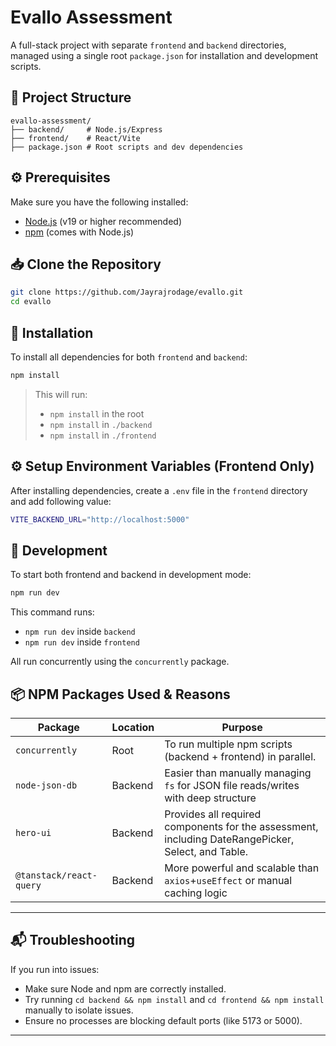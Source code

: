 # Evallo Assessment

A full-stack project with separate `frontend` and `backend` directories, managed using a single root `package.json` for installation and development scripts.

## 📁 Project Structure

```
evallo-assessment/
├── backend/     # Node.js/Express
├── frontend/    # React/Vite
├── package.json # Root scripts and dev dependencies
```

## ⚙️ Prerequisites

Make sure you have the following installed:

- [Node.js](https://nodejs.org/) (v19 or higher recommended)
- [npm](https://www.npmjs.com/) (comes with Node.js)

## 📥 Clone the Repository

```bash
git clone https://github.com/Jayrajrodage/evallo.git
cd evallo
```

## 🚀 Installation

To install all dependencies for both `frontend` and `backend`:

```bash
npm install
```

> This will run:
>
> - `npm install` in the root
> - `npm install` in `./backend`
> - `npm install` in `./frontend`

## ⚙️ Setup Environment Variables (Frontend Only)

After installing dependencies, create a `.env` file in the `frontend` directory and add following value:

```bash
VITE_BACKEND_URL="http://localhost:5000"
```

## 🧪 Development

To start both frontend and backend in development mode:

```bash
npm run dev
```

This command runs:

- `npm run dev` inside `backend`
- `npm run dev` inside `frontend`

All run concurrently using the `concurrently` package.

## 📦 NPM Packages Used & Reasons

| Package                 | Location | Purpose                                                                                            |
| ----------------------- | -------- | -------------------------------------------------------------------------------------------------- |
| `concurrently`          | Root     | To run multiple npm scripts (backend + frontend) in parallel.                                      |
| `node-json-db`          | Backend  | Easier than manually managing `fs` for JSON file reads/writes with deep structure                  |
| `hero-ui`               | Backend  | Provides all required components for the assessment, including DateRangePicker, Select, and Table. |
| `@tanstack/react-query` | Backend  | More powerful and scalable than `axios`+`useEffect` or manual caching logic                        |

---

## 📬 Troubleshooting

If you run into issues:

- Make sure Node and npm are correctly installed.
- Try running `cd backend && npm install` and `cd frontend && npm install` manually to isolate issues.
- Ensure no processes are blocking default ports (like 5173 or 5000).

---

